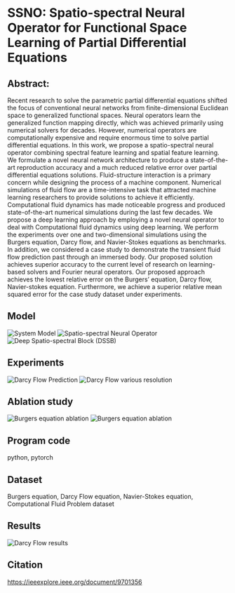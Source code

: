 # SSNO: Spatio-spectral Neural Operator for Functional Space Learning of Partial Differential Equations

## Abstract:
Recent research to solve the parametric partial differential equations shifted the focus of conventional neural networks from finite-dimensional Euclidean space to generalized functional spaces. Neural operators learn the generalized function mapping directly, which was achieved primarily using numerical solvers for decades. However, numerical operators are computationally expensive and require enormous time to solve partial differential equations. In this work, we propose a spatio-spectral neural operator combining spectral feature learning and spatial feature learning. We formulate a novel neural network architecture to produce a state-of-the-art reproduction accuracy and a much reduced relative error over partial differential equations solutions. Fluid-structure interaction is a primary concern while designing the process of a machine component. Numerical simulations of fluid flow are a time-intensive task that attracted machine learning researchers to provide solutions to achieve it efficiently. Computational fluid dynamics has made noticeable progress and produced state-of-the-art numerical simulations during the last few decades. We propose a deep learning approach by employing a novel neural operator to deal with Computational fluid dynamics using deep learning. We perform the experiments over one and two-dimensional simulations using the Burgers equation, Darcy flow, and Navier-Stokes equations as benchmarks. In addition, we considered a case study to demonstrate the transient fluid flow prediction past through an immersed body. Our proposed solution achieves superior accuracy to the current level of research on learning-based solvers and Fourier neural operators. Our proposed approach achieves the lowest relative error on the Burgers’ equation, Darcy flow, Navier-stokes equation. Furthermore, we achieve a superior relative mean squared error for the case study dataset under experiments.
## Model
![System Model](assets/figure-system-model.png)
![Spatio-spectral Neural Operator](assets/figure-ssno.png)
![Deep Spatio-spectral Block (DSSB)](assets/figure-dssb.png)

## Experiments
![Darcy Flow Prediction](assets/figure-darcy-pred.jpg)
![Darcy Flow various resolution](assets/figure-darcy-resolution.jpg)

## Ablation study
![Burgers equation ablation](assets/figure-ablation-1d.jpg)
![Burgers equation ablation](assets/figure-ablation-2d.jpg)

## Program code
python, pytorch

## Dataset
Burgers equation, Darcy Flow equation, Navier-Stokes equation, Computational Fluid Problem dataset

## Results
![Darcy Flow results](assets/table-darcy-results.jpg)

## Citation
https://ieeexplore.ieee.org/document/9701356




